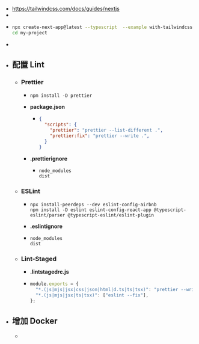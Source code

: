 - https://tailwindcss.com/docs/guides/nextjs
-
- ```bash
  npx create-next-app@latest --typescript  --example with-tailwindcss my-project
  cd my-project
  ```
-
- ## 配置 Lint
	- ### Prettier
		- ```shell
		  npm install -D prettier 
		  ```
		- **package.json**
			- ```json
			  {
			    "scripts": {
			      "prettier": "prettier --list-different .",
			      "prettier:fix": "prettier --write .",
			    }
			  }
			  ```
		- **.prettierignore**
			- ```ignore
			  node_modules
			  dist
			  ```
	- ### ESLint
		- ```shell
		  npx install-peerdeps --dev eslint-config-airbnb
		  npm install -D eslint eslint-config-react-app @typescript-eslint/parser @typescript-eslint/eslint-plugin
		  ```
		- **.eslintignore**
		- ```ignore
		  node_modules
		  dist
		  ```
	- ### Lint-Staged
		- **.lintstagedrc.js**
		- ```js
		  module.exports = {
		    "*.(js|mjs|jsx|css|json|html|d.ts|ts|tsx)": "prettier --write",
		    "*.(js|mjs|jsx|ts|tsx)": ["eslint --fix"],
		  };
		  ```
- ## 增加 Docker
	-